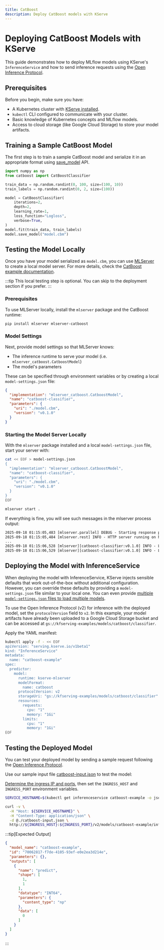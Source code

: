 ```yaml
---
title: CatBoost
description: Deploy CatBoost models with KServe
---
```


# Deploying CatBoost Models with KServe

This guide demonstrates how to deploy MLflow models using KServe's `InferenceService` and how to send inference requests using the [Open Inference Protocol](https://github.com/kserve/open-inference-protocol).

## Prerequisites

Before you begin, make sure you have:

- A Kubernetes cluster with [KServe installed](../../../../getting-started/quickstart-guide.md).
- `kubectl` CLI configured to communicate with your cluster.
- Basic knowledge of Kubernetes concepts and MLflow models.
- Access to cloud storage (like Google Cloud Storage) to store your model artifacts.

## Training a Sample CatBoost Model

The first step is to train a sample CatBoost model and serialize it in an appropriate format using [save_model](https://catboost.ai/docs/en/concepts/python-reference_catboost_save_model) API.

```python
import numpy as np
from catboost import CatBoostClassifier

train_data = np.random.randint(0, 100, size=(100, 10))
train_labels = np.random.randint(0, 2, size=(100))

model = CatBoostClassifier(
    iterations=2,
    depth=2,
    learning_rate=1,
    loss_function="Logloss",
    verbose=True,
)
model.fit(train_data, train_labels)
model.save_model("model.cbm")
```

## Testing the Model Locally

Once you have your model serialized as `model.cbm`, you can use [MLServer](https://github.com/SeldonIO/MLServer) to create a local model server. For more details, check the [CatBoost example documentation](https://mlserver.readthedocs.io/en/stable/examples/catboost/README.html).

:::tip
This local testing step is optional. You can skip to the deployment section if you prefer.
:::

### Prerequisites

To use MLServer locally, install the `mlserver` package and the CatBoost runtime:

```bash
pip install mlserver mlserver-catboost
```

### Model Settings

Next, provide model settings so that MLServer knows:

- The inference runtime to serve your model (i.e. `mlserver_catboost.CatboostModel`)
- The model's parameters

These can be specified through environment variables or by creating a local `model-settings.json` file:

```json
{
  "implementation": "mlserver_catboost.CatboostModel",
  "name": "catboost-classifier",
  "parameters": {
    "uri": "./model.cbm",
    "version": "v0.1.0"
  }
}
```

### Starting the Model Server Locally

With the `mlserver` package installed and a local `model-settings.json` file, start your server with:

```bash
cat << EOF > model-settings.json
{
  "implementation": "mlserver_catboost.CatboostModel",
  "name": "catboost-classifier",
  "parameters": {
    "uri": "./model.cbm",
    "version": "v0.1.0"
  }
}
EOF

mlserver start .
```

If everything is fine, you will see such messages in the mlserver process output:

```txt
2025-09-18 01:15:05,483 [mlserver.parallel] DEBUG - Starting response processing loop...
2025-09-18 01:15:05,484 [mlserver.rest] INFO - HTTP server running on http://0.0.0.0:8080
...
2025-09-18 01:15:06,528 [mlserver][catboost-classifier:v0.1.0] INFO - Loaded model 'catboost-classifier' successfully.
2025-09-18 01:15:06,529 [mlserver][catboost-classifier:v0.1.0] INFO - Loaded model 'catboost-classifier' successfully.
```

## Deploying the Model with InferenceService

When deploying the model with InferenceService, KServe injects sensible defaults that work out-of-the-box without additional configuration. However, you can override these defaults by providing a `model-settings.json` file similar to your local one. You can even provide [multiple `model-settings.json` files to load multiple models](https://github.com/SeldonIO/MLServer/tree/master/docs/examples/mms).

To use the Open Inference Protocol (v2) for inference with the deployed model, set the `protocolVersion` field to `v2`. In this example, your model artifacts have already been uploaded to a Google Cloud Storage bucket and can be accessed at `gs://kfserving-examples/models/catboost/classifier`.

Apply the YAML manifest:

```bash
kubectl apply -f - << EOF
apiVersion: "serving.kserve.io/v1beta1"
kind: "InferenceService"
metadata:
  name: "catboost-example"
spec:
  predictor:
    model:
      runtime: kserve-mlserver
      modelFormat:
        name: catboost
      protocolVersion: v2
      storageUri: "gs://kfserving-examples/models/catboost/classifier"
      resources:
        requests:
          cpu: "1"
          memory: "1Gi"
        limits:
          cpu: "1"
          memory: "1Gi"
EOF
```

## Testing the Deployed Model

You can test your deployed model by sending a sample request following the [Open Inference Protocol](https://github.com/kserve/open-inference-protocol).

Use our sample input file [catboost-input.json](./catboost-input.json) to test the model:

[Determine the ingress IP and ports](../../../../getting-started/predictive-first-isvc.md#4-determine-the-ingress-ip-and-ports), then set the `INGRESS_HOST` and `INGRESS_PORT` environment variables.

```bash
SERVICE_HOSTNAME=$(kubectl get inferenceservice catboost-example -o jsonpath='{.status.url}' | cut -d "/" -f 3)

curl -v \
  -H "Host: ${SERVICE_HOSTNAME}" \
  -H "Content-Type: application/json" \
  -d @./catboost-input.json \
  http://${INGRESS_HOST}:${INGRESS_PORT}/v2/models/catboost-example/infer
```

:::tip[Expected Output]
```json
{
  "model_name": "catboost-example",
  "id": "70062817-f7de-4105-93ef-e0e2ea3d214e",
  "parameters": {},
  "outputs": [
    {
      "name": "predict",
      "shape": [
        1,
        1
      ],
      "datatype": "INT64",
      "parameters": {
        "content_type": "np"
      },
      "data": [
        0
      ]
    }
  ]
}
```
:::
